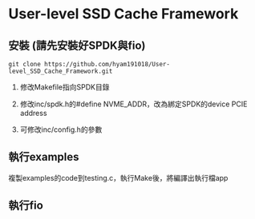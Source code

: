 # User-level SSD Cache Framework

## 安裝 (請先安裝好SPDK與fio)

```git clone https://github.com/hyam191018/User-level_SSD_Cache_Framework.git```

1. 修改Makefile指向SPDK目錄

2. 修改inc/spdk.h的#define NVME_ADDR，改為綁定SPDK的device PCIE address

3. 可修改inc/config.h的參數

## 執行examples

複製examples的code到testing.c，執行Make後，將編譯出執行檔app

## 執行fio


